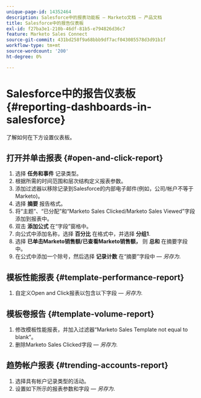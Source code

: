 ```yaml
---
unique-page-id: 14352464
description: Salesforce中的报表功能板 — Marketo文档 — 产品文档
title: Salesforce中的报告仪表板
exl-id: f27ba3e1-210b-46df-81b5-e794826d36c7
feature: Marketo Sales Connect
source-git-commit: 431bd258f9a68bbb9df7acf043085578d3d91b1f
workflow-type: tm+mt
source-wordcount: '200'
ht-degree: 0%

---
```


# Salesforce中的报告仪表板 {#reporting-dashboards-in-salesforce}

了解如何在下方设置仪表板。

## 打开并单击报表 {#open-and-click-report}

1. 选择 **任务和事件** 记录类型。
1. 根据所需的时间范围和层次结构定义报表参数。
1. 添加过滤器以移除记录到Salesforce的内部电子邮件(例如，公司/帐户不等于Marketo)。
1. 选择 **摘要** 报告格式。
1. 将“主题”、“已分配”和“Marketo Sales Clicked/Marketo Sales Viewed”字段添加到报表中。
1. 双击 **添加公式** 在“字段”窗格中。
1. 向公式中添加名称，选择 **百分比** 在格式中，并选择 **分组1**.
1. 选择 **已单击Marketo销售额/已查看Marketo销售额，** 则 **总和** 在摘要字段中。
1. 在公式中添加一个除号，然后选择 **记录计数** 在“摘要”字段中 —  _另存为_.

## 模板性能报表 {#template-performance-report}

1. 自定义Open and Click报表以包含以下字段 —  _另存为_.

## 模板卷报告 {#template-volume-report}

1. 修改模板性能报表，并加入过滤器“Marketo Sales Template not equal to blank”。
1. 删除Marketo Sales Clicked字段 —  _另存为_.

## 趋势帐户报表 {#trending-accounts-report}

1. 选择具有帐户记录类型的活动。
1. 设置如下所示的报表参数和字段 —  _另存为_.
